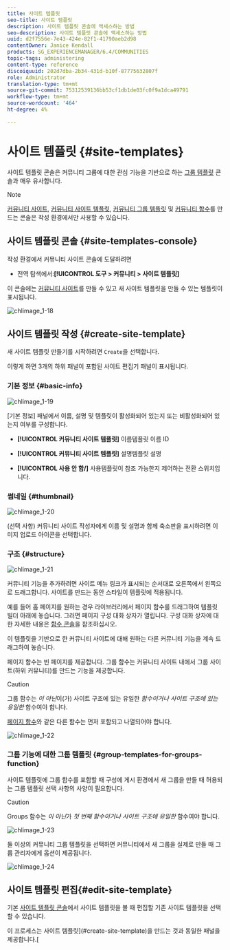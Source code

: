 ```yaml
---
title: 사이트 템플릿
seo-title: 사이트 템플릿
description: 사이트 템플릿 콘솔에 액세스하는 방법
seo-description: 사이트 템플릿 콘솔에 액세스하는 방법
uuid: d2f7556e-7e43-424e-82f1-41790aeb2d98
contentOwner: Janice Kendall
products: SG_EXPERIENCEMANAGER/6.4/COMMUNITIES
topic-tags: administering
content-type: reference
discoiquuid: 202d7dba-2b34-431d-b10f-87775632807f
role: Administrator
translation-type: tm+mt
source-git-commit: 75312539136bb53cf1db1de03fc0f9a1dca49791
workflow-type: tm+mt
source-wordcount: '464'
ht-degree: 4%

---
```



# 사이트 템플릿 {#site-templates}

사이트 템플릿 콘솔은 커뮤니티 그룹에 대한 관심 기능을 기반으로 하는 [그룹 템플릿](tools-groups.md) 콘솔과 매우 유사합니다.

>[!NOTE]
>
>[커뮤니티 사이트](sites-console.md), [커뮤니티 사이트 템플릿](sites.md), [커뮤니티 그룹 템플릿](tools-groups.md) 및 [커뮤니티 함수](functions.md)를 만드는 콘솔은 작성 환경에서만 사용할 수 있습니다.

## 사이트 템플릿 콘솔 {#site-templates-console}

작성 환경에서 커뮤니티 사이트 콘솔에 도달하려면

* 전역 탐색에서:**[!UICONTROL 도구 > 커뮤니티 > 사이트 템플릿]**

이 콘솔에는 [커뮤니티 사이트](sites-console.md)를 만들 수 있고 새 사이트 템플릿을 만들 수 있는 템플릿이 표시됩니다.

![chlimage_1-18](assets/chlimage_1-18.png)

## 사이트 템플릿 작성 {#create-site-template}

새 사이트 템플릿 만들기를 시작하려면 `Create`을 선택합니다.

이렇게 하면 3개의 하위 패널이 포함된 사이트 편집기 패널이 표시됩니다.

### 기본 정보 {#basic-info}

![chlimage_1-19](assets/chlimage_1-19.png)

[기본 정보] 패널에서 이름, 설명 및 템플릿이 활성화되어 있는지 또는 비활성화되어 있는지 여부를 구성합니다.

* **[!UICONTROL 커뮤니티 사이트 템플릿]**
이름템플릿 이름 ID

* **[!UICONTROL 커뮤니티 사이트 템플릿]**
설명템플릿 설명

* **[!UICONTROL 사용 안 함/]**
사용템플릿이 참조 가능한지 제어하는 전환 스위치입니다.

### 썸네일 {#thumbnail}

![chlimage_1-20](assets/chlimage_1-20.png)

(선택 사항) 커뮤니티 사이트 작성자에게 이름 및 설명과 함께 축소판을 표시하려면 이미지 업로드 아이콘을 선택합니다.

### 구조 {#structure}

![chlimage_1-21](assets/chlimage_1-21.png)

커뮤니티 기능을 추가하려면 사이트 메뉴 링크가 표시되는 순서대로 오른쪽에서 왼쪽으로 드래그합니다. 사이트를 만드는 동안 스타일이 템플릿에 적용됩니다.

예를 들어 홈 페이지를 원하는 경우 라이브러리에서 페이지 함수를 드래그하여 템플릿 빌더 아래에 놓습니다. 그러면 페이지 구성 대화 상자가 열립니다. 구성 대화 상자에 대한 자세한 내용은 [함수 콘솔](functions.md)을 참조하십시오.

이 템플릿을 기반으로 한 커뮤니티 사이트에 대해 원하는 다른 커뮤니티 기능을 계속 드래그하여 놓습니다.

페이지 함수는 빈 페이지를 제공합니다. 그룹 함수는 커뮤니티 사이트 내에서 그룹 사이트(하위 커뮤니티)를 만드는 기능을 제공합니다.

>[!CAUTION]
>
>그룹 함수는 *이 아닌*&#x200B;이(가) 사이트 구조에 있는 유일한 *함수이거나 사이트 구조에 있는 유일한* 함수여야 합니다.
>
>[페이지 함수](functions.md#page-function)와 같은 다른 함수는 먼저 포함되고 나열되어야 합니다.

![chlimage_1-22](assets/chlimage_1-22.png)

### 그룹 기능에 대한 그룹 템플릿 {#group-templates-for-groups-function}

사이트 템플릿에 그룹 함수를 포함할 때 구성에 게시 환경에서 새 그룹을 만들 때 허용되는 그룹 템플릿 선택 사항의 사양이 필요합니다.

>[!CAUTION]
>
>Groups 함수는 *이 아닌*&#x200B;가 *첫 번째 함수이거나 사이트 구조에 유일한* 함수여야 합니다.

![chlimage_1-23](assets/chlimage_1-23.png)

둘 이상의 커뮤니티 그룹 템플릿을 선택하면 커뮤니티에서 새 그룹을 실제로 만들 때 그룹 관리자에게 옵션이 제공됩니다.

![chlimage_1-24](assets/chlimage_1-24.png)

## 사이트 템플릿 편집{#edit-site-template}

기본 [사이트 템플릿 콘솔](#site-templates-console)에서 사이트 템플릿을 볼 때 편집할 기존 사이트 템플릿을 선택할 수 있습니다.

이 프로세스는 사이트 템플릿](#create-site-template)을 만드는 것과 동일한 패널을 제공합니다.[
